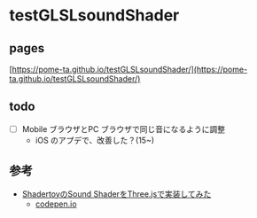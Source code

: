 # testGLSLsoundShader


## pages

[https://pome-ta.github.io/testGLSLsoundShader/](https://pome-ta.github.io/testGLSLsoundShader/)


## todo

- [ ] Mobile ブラウザとPC ブラウザで同じ音になるように調整
    - iOS のアプデで、改善した？(15~)

## 参考

- [ShadertoyのSound ShaderをThree.jsで実装してみた](https://blog.amagi.dev/entry/2017/12/16/013121)
    - [codepen.io](https://codepen.io/fand/pen/baVdpK)